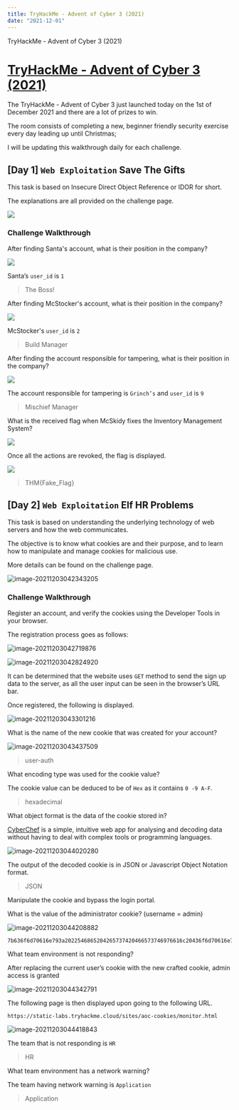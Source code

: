 ```yaml
---
title: TryHackMe - Advent of Cyber 3 (2021)
date: "2021-12-01"
---
```


TryHackMe - Advent of Cyber 3 (2021)

<!-- more -->

# [TryHackMe - Advent of Cyber 3 (2021)](https://tryhackme.com/room/adventofcyber3)



The TryHackMe - Advent of Cyber 3 just launched today on the 1st of December 2021 and there are a lot of prizes to win.

The room consists of completing a new, beginner friendly security exercise every day leading up until Christmas;

I will be updating this walkthrough daily for each challenge.

##  [Day 1] **`Web Exploitation`** Save The Gifts

This task is based on Insecure Direct Object Reference or IDOR for short.

The explanations are all provided on the challenge page.

![](THM_AdventOfCyber3.assets/image-20211202004735054.png)

### **Challenge Walkthrough**

After finding Santa's account, what is their position in the company?

![](THM_AdventOfCyber3.assets/image-20211202005102738.png)

Santa’s `user_id` is `1`

>The Boss!

After finding McStocker's account, what is their position in the company?

![](THM_AdventOfCyber3.assets/image-20211202005343221.png)

McStocker's `user_id` is `2`

>Build Manager

After finding the account responsible for tampering, what is their position in the company?

![](THM_AdventOfCyber3.assets/image-20211202005454133.png)

The account responsible for tampering is `Grinch’s` and `user_id` is `9`

>Mischief Manager

What is the received flag when McSkidy fixes the Inventory Management System?

![](THM_AdventOfCyber3.assets/image-20211202010129552.png)

Once all the actions are revoked, the flag is displayed.

![](THM_AdventOfCyber3.assets/image-20211202010016166.png)

>THM{Fake_Flag}



##  [Day 2] `Web Exploitation` Elf HR Problems

This task is based on understanding the underlying technology of web servers and how the web communicates.

The objective is to know what cookies are and their purpose, and to learn how to manipulate and manage cookies for malicious use.

More details can be found on the challenge page.

![image-20211203042343205](THM_AdventOfCyber3.assets/image-20211203042343205.png)

### **Challenge Walkthrough**

Register an account, and verify the cookies using the Developer Tools in your browser.

The registration process goes as follows:

![image-20211203042719876](THM_AdventOfCyber3.assets/image-20211203042719876.png)

![image-20211203042824920](THM_AdventOfCyber3.assets/image-20211203042824920.png)

It can be determined that the website uses `GET` method to send the sign up data to the server, as all the user input can be seen in the browser’s URL bar.

Once registered, the following is displayed.

![image-20211203043301216](THM_AdventOfCyber3.assets/image-20211203043301216.png)

What is the name of the new cookie that was created for your account?

![image-20211203043437509](THM_AdventOfCyber3.assets/image-20211203043437509.png)

>user-auth

What encoding type was used for the cookie value?

The cookie value can be deduced to be of `Hex` as it contains `0 -9 A-F`.

>hexadecimal

What object format is the data of the cookie stored in?

[CyberChef](https://gchq.github.io/CyberChef/) is a simple, intuitive web app for analysing and decoding data without having to deal with complex tools or programming languages. 

![image-20211203044020280](THM_AdventOfCyber3.assets/image-20211203044020280.png)

The output of the decoded cookie is in JSON or Javascript Object Notation format.

>JSON

Manipulate the cookie and bypass the login portal.

What is the value of the administrator cookie? (username = admin)

![image-20211203044208882](THM_AdventOfCyber3.assets/image-20211203044208882.png)

```
7b636f6d70616e793a2022546865204265737420466573746976616c20436f6d70616e79222c206973726567697374657265643a2254727565222c20757365726e616d653a2261646d696e227d
```

What team environment is not responding?

After replacing the current user’s cookie with the new crafted cookie, admin access is granted

![image-20211203044342791](THM_AdventOfCyber3.assets/image-20211203044342791.png)

The following page is then displayed upon going to the following URL.

`https://static-labs.tryhackme.cloud/sites/aoc-cookies/monitor.html`

![image-20211203044418843](THM_AdventOfCyber3.assets/image-20211203044418843.png)

The team that is not responding is `HR`

>HR

What team environment has a network warning?

The team having network warning is `Application`

>Application
